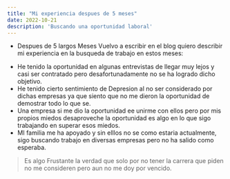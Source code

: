 ```yaml
---
title: "Mi experiencia despues de 5 meses"
date: 2022-10-21
description: 'Buscando una oportunidad laboral'
---
```


- Despues de 5 largos Meses Vuelvo a escribir en el blog quiero describir mi experiencia en la busqueda de trabajo en estos meses:
* He tenido la oportunidad en algunas entrevistas de llegar muy lejos y casi ser contratado pero desafortunadamente no se ha logrado dicho objetivo.
* He tenido cierto sentimiento de Depresion al no ser considerado por dichas empresas ya que siento que no me dieron la oportunidad de demostrar todo lo que se.
* Una empresa si me dio la oportunidad ee unirme con ellos pero por mis propios miedos desaproveche la oportunidad es algo en lo que sigo trabajando en superar esos miedos.
* MI familia me ha apoyado y sin elllos no se como estaria actualmente, sigo buscando trabajo en diversas empresas pero no ha salido como esperaba.
> Es algo Frustante la verdad que solo por no tener la carrera que piden no me consideren pero aun no me doy por vencido.
